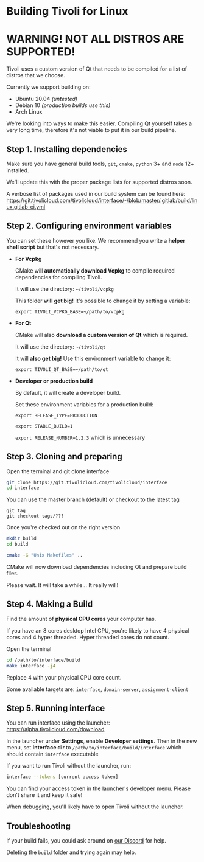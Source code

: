# Building Tivoli for Linux

# WARNING! NOT ALL DISTROS ARE SUPPORTED!

Tivoli uses a custom version of Qt that needs to be compiled for a list of distros that we choose.

Currently we support building on:

-   Ubuntu 20.04 _(untested)_
-   Debian 10 _(production builds use this)_
-   Arch Linux

We're looking into ways to make this easier. Compiling Qt yourself takes a very long time, therefore it's not viable to put it in our build pipeline.

## Step 1. Installing dependencies

Make sure you have general build tools, `git`, `cmake`, `python` 3+ and `node` 12+ installed.

We'll update this with the proper package lists for supported distros soon.

A verbose list of packages used in our build system can be found here: https://git.tivolicloud.com/tivolicloud/interface/-/blob/master/.gitlab/build/linux.gitlab-ci.yml

## Step 2. Configuring environment variables

You can set these however you like. We recommend you write a **helper shell script** but that's not necessary.

-   **For Vcpkg**

    CMake will **automatically download Vcpkg** to compile required dependencies for compiling Tivoli.

    It will use the directory: `~/tivoli/vcpkg`

    This folder **will get big!** It's possible to change it by setting a variable:

    `export TIVOLI_VCPKG_BASE=~/path/to/vcpkg`

-   **For Qt**

    CMake will also **download a custom version of Qt** which is required.

    It will use the directory: `~/tivoli/qt`

    It will **also get big!** Use this environment variable to change it:

    `export TIVOLI_QT_BASE=~/path/to/qt`

-   **Developer or production build**

    By default, it will create a developer build.

    Set these environment variables for a production build:

    `export RELEASE_TYPE=PRODUCTION`

    `export STABLE_BUILD=1`

    `export RELEASE_NUMBER=1.2.3` which is unnecessary

## Step 3. Cloning and preparing

Open the terminal and git clone interface

```bash
git clone https://git.tivolicloud.com/tivolicloud/interface
cd interface
```

You can use the master branch (default) or checkout to the latest tag

```
git tag
git checkout tags/???
```

Once you're checked out on the right version

```bash
mkdir build
cd build

cmake -G "Unix Makefiles" ..
```

CMake will now download dependencies including Qt and prepare build files.

Please wait. It will take a while... It really will!

## Step 4. Making a Build

Find the amount of **physical CPU cores** your computer has.

If you have an 8 cores desktop Intel CPU, you're likely to have 4 physical cores and 4 hyper threaded. Hyper threaded cores do not count.

Open the terminal

```bash
cd /path/to/interface/build
make interface -j4
```

Replace 4 with your physical CPU core count.

Some available targets are: `interface`, `domain-server`, `assignment-client`

## Step 5. Running interface

You can run interface using the launcher: https://alpha.tivolicloud.com/download

In the launcher under **Settings**, enable **Developer settings**. Then in the new menu, set **Interface dir** to `/path/to/interface/build/interface` which should contain `interface` executable

If you want to run Tivoli without the launcher, run:

```bash
interface --tokens [current access token]
```

You can find your access token in the launcher's developer menu. Please don't share it and keep it safe!

When debugging, you'll likely have to open Tivoli without the launcher.

## Troubleshooting

If your build fails, you could ask around on [our Discord](https://alpha.tivolicloud.com/discord) for help.

Deleting the `build` folder and trying again may help.
